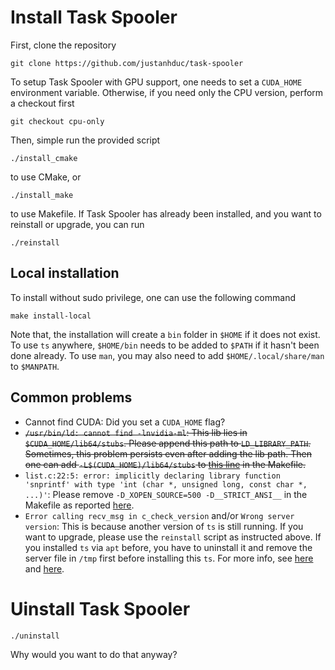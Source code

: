 # Install Task Spooler

First, clone the repository

```
git clone https://github.com/justanhduc/task-spooler
```

To setup Task Spooler with GPU support, one needs to set a `CUDA_HOME` environment variable.
Otherwise, if you need only the CPU version, perform a checkout first

```
git checkout cpu-only
```

Then, simple run the provided script

```
./install_cmake
```
to use CMake, or
```
./install_make
```
to use Makefile. If Task Spooler has already been installed, 
and you want to reinstall or upgrade, you can run

```
./reinstall
```

## Local installation
To install without sudo privilege, one can use the following command
```
make install-local
```

Note that, the installation will create a `bin` folder in `$HOME` if it does not exist.
To use `ts` anywhere, `$HOME/bin` needs to be added to `$PATH` if it hasn't been done already.
To use `man`, you may also need to add `$HOME/.local/share/man` to `$MANPATH`.

## Common problems
* Cannot find CUDA: Did you set a `CUDA_HOME` flag?
* ~~`/usr/bin/ld: cannot find -lnvidia-ml`: This lib lies in `$CUDA_HOME/lib64/stubs`.
  Please append this path to `LD_LIBRARY_PATH`.
  Sometimes, this problem persists even after adding the lib path.
  Then one can add `-L$(CUDA_HOME)/lib64/stubs` to [this line](./Makefile#L29) in the Makefile.~~
* `list.c:22:5: error: implicitly declaring library function 'snprintf' with type 'int (char *, unsigned long, const char *, ...)'`: 
Please remove `-D_XOPEN_SOURCE=500 -D__STRICT_ANSI__` in the Makefile as reported [here](https://github.com/justanhduc/task-spooler/issues/4).
* `Error calling recv_msg in c_check_version` and/or `Wrong server version`: This is because another version of `ts`
is still running. If you want to upgrade, please use the `reinstall` script as instructed above.
If you installed `ts` via `apt` before, you have to uninstall it and remove the server 
file in `/tmp` first before installing this `ts`. 
For more info, see [here](https://github.com/justanhduc/task-spooler/issues/6) and [here](https://github.com/justanhduc/task-spooler/issues/21).

# Uinstall Task Spooler

```
./uninstall
```
Why would you want to do that anyway?
